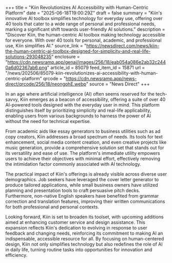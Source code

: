 +++
title = "Kiin Revolutionizes AI Accessibility with Human-Centric Platform"
date = "2025-06-18T19:00:29Z"
draft = false
summary = "Kiin's innovative AI toolbox simplifies technology for everyday use, offering over 40 tools that cater to a wide range of personal and professional needs, marking a significant shift towards user-friendly AI solutions."
description = "Discover Kiin, the human-centric AI toolbox making technology accessible for everyone. With over 40 tools for personal, academic, and professional use, Kiin simplifies AI."
source_link = "https://newsdirect.com/news/kiin-the-human-centric-ai-toolbox-designed-for-simplicity-and-real-life-solutions-293048235"
enclosure = "https://cdn.newsramp.app/genai/images/256/18/eab054a086e2ab32c2440a6d02367ab6.png"
article_id = 85079
feed_item_id = 15871
url = "/news/202506/85079-kiin-revolutionizes-ai-accessibility-with-human-centric-platform"
qrcode = "https://cdn.newsramp.app/news-direct/qrcode/256/18/neongohE.webp"
source = "News Direct"
+++

<p>In an age where artificial intelligence (AI) often seems reserved for the tech-savvy, Kiin emerges as a beacon of accessibility, offering a suite of over 40 AI-powered tools designed with the everyday user in mind. This platform distinguishes itself by prioritizing simplicity and real-life applicability, enabling users from various backgrounds to harness the power of AI without the need for technical expertise.</p><p>From academic aids like essay generators to business utilities such as ad copy creators, Kiin addresses a broad spectrum of needs. Its tools for text enhancement, social media content creation, and even creative projects like music generation, provide a comprehensive solution set that stands out for its versatility and ease of use. The platform's immediate utility empowers users to achieve their objectives with minimal effort, effectively removing the intimidation factor commonly associated with AI technology.</p><p>The practical impact of Kiin's offerings is already visible across diverse user demographics. Job seekers have leveraged the cover letter generator to produce tailored applications, while small business owners have utilized planning and presentation tools to craft persuasive pitch decks. Furthermore, non-native English speakers have benefited from grammar correction and translation features, improving their written communications for both professional and personal contexts.</p><p>Looking forward, Kiin is set to broaden its toolset, with upcoming additions aimed at enhancing customer service and design assistance. This expansion reflects Kiin's dedication to evolving in response to user feedback and changing needs, reinforcing its commitment to making AI an indispensable, accessible resource for all. By focusing on human-centered design, Kiin not only simplifies technology but also redefines the role of AI in daily life, turning routine tasks into opportunities for innovation and efficiency.</p>